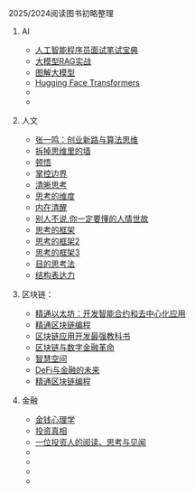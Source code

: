 2025/2024阅读图书初略整理

1. AI
   * [人工智能程序员面试笔试宝典](https://book.douban.com/subject/34933344/)
   * [大模型RAG实战](https://book.douban.com/subject/37104428/)
   * [图解大模型](https://book.douban.com/subject/37339504/)
   * [Hugging Face Transformers](https://huggingface.co/docs/transformers/main/zh/index)
   * []()
   * []()
  
     
2. 人文
   * [张一鸣：创业新路与算法思维](https://book.douban.com/subject/36452668/)
   * [拆掉思维里的墙](https://book.douban.com/subject/35627156/)
   * [顿悟](https://book.douban.com/subject/30599288/)
   * [掌控边界](https://book.douban.com/subject/36948750/)
   * [清晰思考](https://book.douban.com/subject/36953839/)
   * [思考的维度](https://book.douban.com/subject/36359726/)
   * [内在清醒](https://book.douban.com/subject/35425473/)
   * [别人不说.你一定要懂的人情世故](https://book.douban.com/subject/11576826/)
   * [思考的框架](https://book.douban.com/subject/36204288/)
   * [思考的框架2](https://book.douban.com/subject/37008009/)
   * [思考的框架3](https://book.douban.com/subject/37083443/)
   * [目的思考法](https://book.douban.com/subject/36520170/)
   * [结构表达力](https://book.douban.com/subject/36329642/)

4. 区块链：
   * [精通以太坊：开发智能合约和去中心化应用](https://book.douban.com/subject/33424766/)
   * [精通区块链编程](https://book.douban.com/subject/33476106/)
   * [区块链应用开发最强教科书](https://book.douban.com/subject/35219470/)
   * [区块链与数字金融革命](https://book.douban.com/subject/35150015/)
   * [智慧空间](https://book.douban.com/subject/35107312/)
   * [DeFi与金融的未来](https://book.douban.com/subject/36281009/)
   * [精通区块链编程](https://book.douban.com/subject/33476106/)

5. 金融
   * [金钱心理学](https://book.douban.com/subject/36415996/)
   * [投资真相](https://book.douban.com/subject/36808157/)
   * [一位投资人的阅读、思考与见闻](https://book.douban.com/subject/36637602/)
   * []()
   * []()
   * []()
   * 
